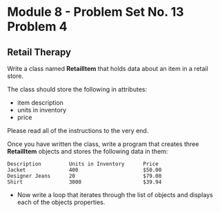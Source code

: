 # Module 8 - Problem Set No. 13 Problem 4

## Retail Therapy

Write a class named **RetailItem** that holds data about an item in a retail store.

The class should store the following in attributes:

- item description
- units in inventory
- price

Please read all of the instructions to the very end.

Once you have written the class, write a program that creates three **RetailItem** objects and stores the following data in them:

```text
Description         Units in Inventory      Price
Jacket              400                     $50.00
Designer Jeans      20                      $79.00
Shirt               3000                    $39.94
```

- Now write a loop that iterates through the list of objects and displays each of the objects properties.
